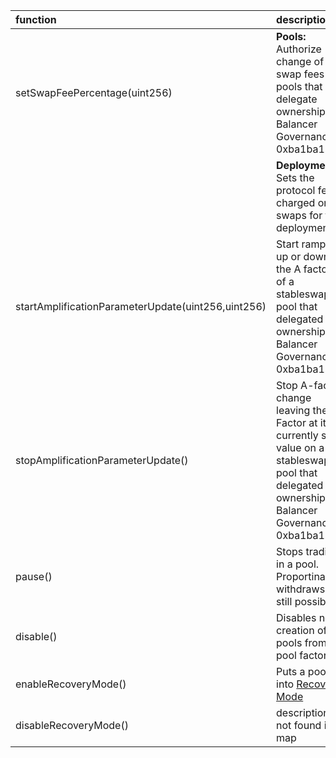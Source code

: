 | function                                           | description                                                                                                                                            |
|:---------------------------------------------------|:-------------------------------------------------------------------------------------------------------------------------------------------------------|
| setSwapFeePercentage(uint256)                      | **Pools:** Authorize change of swap fees for pools that delegate ownership to Balancer Governance: 0xba1ba1...                                         |
|                                                    |  **Deployments**: Sets the protocol fee charged on swaps for this deployment                                                                           |
| startAmplificationParameterUpdate(uint256,uint256) | Start ramping up or down the A factor of a stableswap pool that delegated ownership to Balancer Governance: 0xba1ba1...                                |
| stopAmplificationParameterUpdate()                 | Stop A-factor change leaving the A-Factor at its currently set value on a stableswap pool that delegated ownership to Balancer Governance: 0xba1ba1... |
| pause()                                            | Stops trading in a pool.  Proportinal withdraws are still possible.                                                                                    |
| disable()                                          | Disables new creation of pools from a pool factory.                                                                                                    |
| enableRecoveryMode()                               | Puts a pool into [Recovery Mode](https://medium.com/@0xSkly/inside-balancer-code-recoverymode-9af34ce5ab72)                                            |
| disableRecoveryMode()                              | description not found in map                                                                                                                           |
